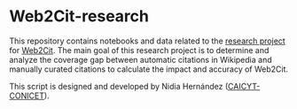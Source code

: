# Web2Cit-research

This repository contains notebooks and data related to the [research project](https://meta.wikimedia.org/wiki/Web2Cit/Research) for [Web2Cit](https://meta.wikimedia.org/wiki/Grants:Project/Diegodlh/Web2Cit:_Visual_Editor_for_Citoid_Web_Translators). The main goal of this research project is to  determine and analyze the coverage gap between automatic citations in Wikipedia and manually curated citations to calculate the impact and accuracy of Web2Cit. 

This script is designed and developed by Nidia Hernández ([CAICYT-CONICET](www.caicyt-conicet.gov.ar/)).
